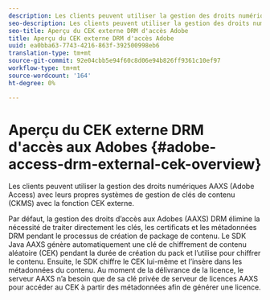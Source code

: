 ```yaml
---
description: Les clients peuvent utiliser la gestion des droits numériques AAXS (Adobe Access) avec leurs propres systèmes de gestion de clés de contenu (CKMS) avec la fonction CEK externe.
seo-description: Les clients peuvent utiliser la gestion des droits numériques AAXS (Adobe Access) avec leurs propres systèmes de gestion de clés de contenu (CKMS) avec la fonction CEK externe.
seo-title: Aperçu du CEK externe DRM d'accès Adobe
title: Aperçu du CEK externe DRM d'accès Adobe
uuid: ea0bba63-7743-4216-863f-392500998eb6
translation-type: tm+mt
source-git-commit: 92e04cbb5e94f60c8d06e94b826ff9361c10ef97
workflow-type: tm+mt
source-wordcount: '164'
ht-degree: 0%

---
```



# Aperçu du CEK externe DRM d&#39;accès aux Adobes {#adobe-access-drm-external-cek-overview}

Les clients peuvent utiliser la gestion des droits numériques AAXS (Adobe Access) avec leurs propres systèmes de gestion de clés de contenu (CKMS) avec la fonction CEK externe.

Par défaut, la gestion des droits d’accès aux Adobes (AAXS) DRM élimine la nécessité de traiter directement les clés, les certificats et les métadonnées DRM pendant le processus de création de package de contenu. Le SDK Java AAXS génère automatiquement une clé de chiffrement de contenu aléatoire (CEK) pendant la durée de création du pack et l’utilise pour chiffrer le contenu. Ensuite, le SDK chiffre le CEK lui-même et l’insère dans les métadonnées du contenu. Au moment de la délivrance de la licence, le serveur AAXS n’a besoin que de sa clé privée de serveur de licences AAXS pour accéder au CEK à partir des métadonnées afin de générer une licence.
